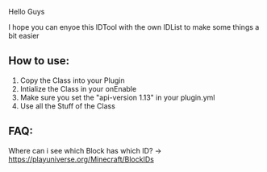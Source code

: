 Hello Guys

I hope you can enyoe this IDTool with the own IDList to make some things a bit easier

## How to use: ##
1. Copy the Class into your Plugin
2. Intialize the Class in your onEnable
3. Make sure you set the "api-version 1.13" in your plugin.yml
4. Use all the Stuff of the Class

## FAQ: ##

Where can i see which Block has which ID?
-> https://playuniverse.org/Minecraft/BlockIDs

